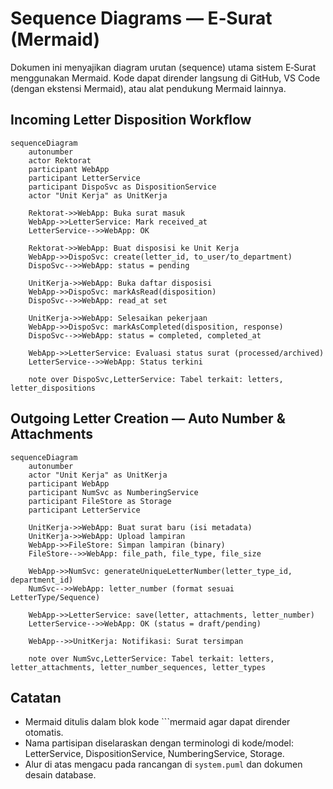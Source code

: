 # Sequence Diagrams — E‑Surat (Mermaid)

Dokumen ini menyajikan diagram urutan (sequence) utama sistem E‑Surat menggunakan Mermaid. Kode dapat dirender langsung di GitHub, VS Code (dengan ekstensi Mermaid), atau alat pendukung Mermaid lainnya.

## Incoming Letter Disposition Workflow

```mermaid
sequenceDiagram
    autonumber
    actor Rektorat
    participant WebApp
    participant LetterService
    participant DispoSvc as DispositionService
    actor "Unit Kerja" as UnitKerja

    Rektorat->>WebApp: Buka surat masuk
    WebApp->>LetterService: Mark received_at
    LetterService-->>WebApp: OK

    Rektorat->>WebApp: Buat disposisi ke Unit Kerja
    WebApp->>DispoSvc: create(letter_id, to_user/to_department)
    DispoSvc-->>WebApp: status = pending

    UnitKerja->>WebApp: Buka daftar disposisi
    WebApp->>DispoSvc: markAsRead(disposition)
    DispoSvc-->>WebApp: read_at set

    UnitKerja->>WebApp: Selesaikan pekerjaan
    WebApp->>DispoSvc: markAsCompleted(disposition, response)
    DispoSvc-->>WebApp: status = completed, completed_at

    WebApp->>LetterService: Evaluasi status surat (processed/archived)
    LetterService-->>WebApp: Status terkini

    note over DispoSvc,LetterService: Tabel terkait: letters, letter_dispositions
```

## Outgoing Letter Creation — Auto Number & Attachments

```mermaid
sequenceDiagram
    autonumber
    actor "Unit Kerja" as UnitKerja
    participant WebApp
    participant NumSvc as NumberingService
    participant FileStore as Storage
    participant LetterService

    UnitKerja->>WebApp: Buat surat baru (isi metadata)
    UnitKerja->>WebApp: Upload lampiran
    WebApp->>FileStore: Simpan lampiran (binary)
    FileStore-->>WebApp: file_path, file_type, file_size

    WebApp->>NumSvc: generateUniqueLetterNumber(letter_type_id, department_id)
    NumSvc-->>WebApp: letter_number (format sesuai LetterType/Sequence)

    WebApp->>LetterService: save(letter, attachments, letter_number)
    LetterService-->>WebApp: OK (status = draft/pending)

    WebApp-->>UnitKerja: Notifikasi: Surat tersimpan

    note over NumSvc,LetterService: Tabel terkait: letters, letter_attachments, letter_number_sequences, letter_types
```

## Catatan

-   Mermaid ditulis dalam blok kode ```mermaid agar dapat dirender otomatis.
-   Nama partisipan diselaraskan dengan terminologi di kode/model: LetterService, DispositionService, NumberingService, Storage.
-   Alur di atas mengacu pada rancangan di `system.puml` dan dokumen desain database.
